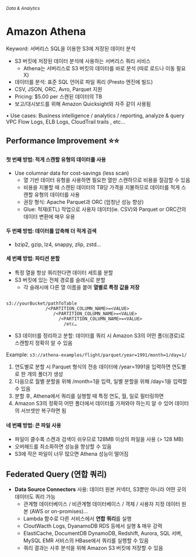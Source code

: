<small><i>Data & Analytics</i></small>

# Amazon Athena

Keyword: 서버리스 SQL을 이용한 S3에 저장된 데이터 분석

- S3 버킷에 저장된 데이터 분석에 사용하는 서버리스 쿼리 서비스
  - Athena는 서버리스로 S3 버킷의 데이터를 바로 분석 (따로 로드나 이동 필요 X)
- 데이터를 분석: 표준 SQL 언어로 파일 쿼리 (Presto 엔진에 빌드)
- CSV, JSON, ORC, Avro, Parquet 지원
- Pricing: $5.00 per 스캔된 데이터의 TB
- 보고/대시보드를 위해 Amazon Quicksight와 자주 같이 사용됨

• Use cases: Business intelligence / analytics / reporting, analyze & query VPC Flow Logs, ELB Logs, CloudTrail trails , etc...

## Performance Improvement ⭐️⭐️ 

#### 첫 번째 방법: 적게 스캔할 유형의 데이터를 사용
- Use columnar data for cost-savings (less scan)
  - 열 기반 데이터 유형을 사용하면 필요한 열만 스캔하므로 비용을 절감할 수 있음
  - 비용을 지불할 때 스캔된 데이터의 TB당 가격을 지불하므로 데이터를 적게 스캔할 유형의 데이터를 사용
  - 권장 형식: Apache Parquet과 ORC (엄청난 성능 향상)
  - Glue: 적재(ETL) 작업으로 사용자 데이터(ie. CSV)와 Parquet or ORC간의 데이터 변환에 매우 유용


#### 두 번째 방법: 데이터를 압축해 더 적게 검색
- bzip2, gzip, lz4, snappy, zlip, zstd…

#### 세 번째 방법: 파티션 분할 
- 특정 열을 항상 쿼리한다면 데이터 세트를 분할
- S3 버킷에 있는 전체 경로를 슬래시로 분할
  - 각 슬래시에 다른 열 이름을 붙여 **열별로 특정 값을 저장**


<pre><code>
s3://yourBucket/pathToTable 
               /&lt;PARTITION_COLUMN_NAME&gt;=&lt;VALUE&gt;
                  /&lt;PARTITION_COLUMN_NAME&gt;=&lt;VALUE&gt;
                    /&lt;PARTITION_COLUMN_NAME&gt;=&lt;VALUE&gt;
                      /etc…
</code></pre>

- S3 데이터를 정리하고 분할: 데이터를 쿼리 시 Amazon S3의 어떤 폴더(경로)로 스캔할지 정확히 알 수 있음

Example: `s3://athena-examples/flight/parquet/year=1991/month=1/day=1/`

1. 연도별로 분할 시 Parquet 형식의 전송 데이터에 /year=1991을 입력하면 연도별로 한 개의 폴더가 생성
2. 다음으로 월별 분할을 위해 /month=1을 입력, 일별 분할을 위해 /day=1을 입력할 수 있음
3. 분할 후, Athena에서 쿼리를 실행할 때 특정 연도, 월, 일로 필터링하면
4. Amazon S3의 정확히 어떤 폴더에서 데이터를 가져와야 하는지 알 수 있어 데이터의 서브셋만 복구하면 됨


#### 네 번째 방법: 큰 파일 사용
- 파일이 클수록 스캔과 검색이 쉬우므로 128MB 이상의 파일을 사용 (> 128 MB)
- 오버헤드를 최소화하면 성능을 향상할 수 있음
- S3에 작은 파일이 너무 많으면 Athena 성능이 떨어짐

## Federated Query (연합 쿼리)

- **Data Source Connectors** 사용: 데이터 원본 커넥터, S3뿐만 아니라 어떤 곳의 데이터도 쿼리 가능
  - 관계형 데이터베이스 / 비관계형 데이터베이스 / 객체 / 사용자 지정 데이터 원본 (AWS or on-promises)...
  - Lambda 함수로 다른 서비스에서 **연합 쿼리**를 실행
  - CloutWacth Logs, DyanamoDB RDS 등에서 실행 & 매우 강력
  - ElastiCache, DocumentDB DynamoDB, Redshift, Aurora, SQL 서버, MySQL EMR 서비스의 HBase에서 쿼리를 실행할 수 있음
  - 쿼리 결과는 사후 분석을 위해 Amazon S3 버킷에 저장할 수 있음

